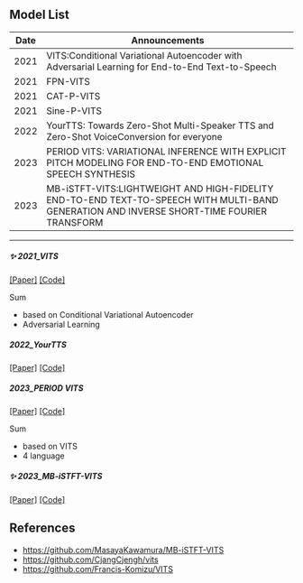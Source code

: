 

## Model List

| Date 	| Announcements 	|
|-	|-	|
| 2021	| VITS:Conditional Variational Autoencoder with Adversarial Learning for End-to-End Text-to-Speech	|
| 2021	| FPN-VITS |
| 2021	| CAT-P-VITS |
| 2021	| Sine-P-VITS |
| 2022	| YourTTS: Towards Zero-Shot Multi-Speaker TTS and Zero-Shot VoiceConversion for everyone|
| 2023	| PERIOD VITS: VARIATIONAL INFERENCE WITH EXPLICIT PITCH MODELING FOR END-TO-END EMOTIONAL SPEECH SYNTHESIS|
| 2023	| MB-iSTFT-VITS:LIGHTWEIGHT AND HIGH-FIDELITY END-TO-END TEXT-TO-SPEECH WITH MULTI-BAND GENERATION AND INVERSE SHORT-TIME FOURIER TRANSFORM|
---------------------------------------------------------------------------


 
##### ✨ 2021_VITS
[[Paper]](https://arxiv.org/pdf/2106.06103.pdf)
[[Code]](https://github.com/jaywalnut310/vits)

Sum
- based on Conditional Variational Autoencoder
- Adversarial Learning

#####  2022_YourTTS
[[Paper]](https://arxiv.org/pdf/2112.02418.pdf)
[[Code]](https://github.com/Edresson/YourTTS)

##### 2023_PERIOD VITS
[[Paper]](https://arxiv.org/pdf/2210.15964.pdf)
[[Code]](https://github.com/ORI-Muchim/PolyLangVITS)

Sum
- based on VITS
- 4 language

##### ✨ 2023_MB-iSTFT-VITS

[[Paper]](https://arxiv.org/pdf/2210.15975.pdf)
[[Code]](https://github.com/misakiudon/MB-iSTFT-VITS-multilingual)

## References
- https://github.com/MasayaKawamura/MB-iSTFT-VITS
- https://github.com/CjangCjengh/vits
- https://github.com/Francis-Komizu/VITS


